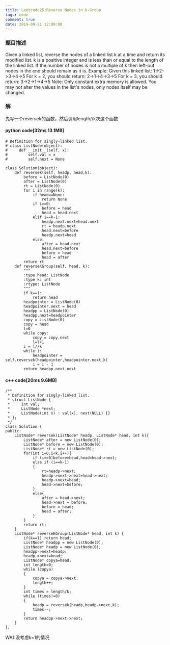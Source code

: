 ```yaml
---
title: Leetcode25:Reverse Nodes in k-Group
tags: code
comment: true
date: 2019-09-21 12:09:00
---
```

### 题目描述
Given a linked list, reverse the nodes of a linked list k at a time and return its modified list.
k is a positive integer and is less than or equal to the length of the linked list. If the number of nodes is not a multiple of k then left-out nodes in the end should remain as it is.
Example:
Given this linked list: 1->2->3->4->5
For k = 2, you should return: 2->1->4->3->5
For k = 3, you should return: 3->2->1->4->5
Note:
Only constant extra memory is allowed.
You may not alter the values in the list's nodes, only nodes itself may be changed.
### 解
先写一个reversek的函数，然后调用length//k次这个函数
#### python code[32ms 13.1MB]
```
# Definition for singly-linked list.
# class ListNode(object):
#     def __init__(self, x):
#         self.val = x
#         self.next = None

class Solution(object):
    def reversek(self, headp, head,k):
        before = ListNode(0)
        after = ListNode(0)
        rt = ListNode(0)
        for i in range(k):
            if head==None:
                return None
            if i==0:
                before = head
                head = head.next
            elif i==k-1:
                headp.next.next=head.next
                rt = headp.next
                head.next=before
                headp.next=head
            else:
                after = head.next
                head.next=before
                before = head
                head = after
        return rt
    def reverseKGroup(self, head, k):
        """
        :type head: ListNode
        :type k: int
        :rtype: ListNode
        """
        if k==1:
            return head
        headpointer = ListNode(0)
        headpointer.next = head
        headpp = ListNode(0)
        headpp.next=headpointer
        copy = ListNode(0)
        copy = head
        l=0
        while copy:
            copy = copy.next
            l=l+1
        i = l//k
        while i:
            headpointer = self.reversek(headpointer,headpointer.next,k)
            i = i - 1
        return headpp.next.next
```
#### c++ code[20ms 9.6MB]
```
/**
 * Definition for singly-linked list.
 * struct ListNode {
 *     int val;
 *     ListNode *next;
 *     ListNode(int x) : val(x), next(NULL) {}
 * };
 */
class Solution {
public:
    ListNode* reversek(ListNode* headp, ListNode* head, int k){
        ListNode* after = new ListNode(0);
        ListNode* before = new ListNode(0);
        ListNode* rt = new ListNode(0);
        for(int i=0;i<k;i++){
            if (i==0)before=head,head=head->next;
            else if (i==k-1)
            {
                rt=headp->next;
                headp->next->next=head->next;
                headp->next=head;
                head->next=before;
            }
            else{
                after = head->next;
                head->next = before;
                before = head;
                head = after;
            }
        }
        return rt;
    }
    ListNode* reverseKGroup(ListNode* head, int k) {
        if(k==1) return head;
        ListNode* headpp = new ListNode(0);
        ListNode* headp = new ListNode(0);
        headpp->next=headp;
        headp->next=head;
        ListNode* copya=head;
        int length=0;
        while (copya)
        {
            copya = copya->next;
            length++;
        }
        int times = length/k;
        while (times!=0)
        {
            headp = reversek(headp,headp->next,k);
            times--;
        }
        return headpp->next->next;
    }
};
```
WA1:没考虑k=1的情况
